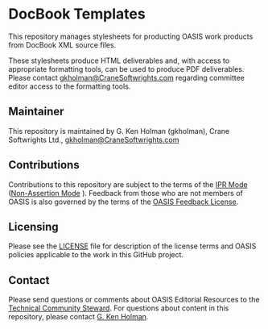 # DocBook Templates

This repository manages stylesheets for producting OASIS work products from DocBook XML source files. 

These stylesheets produce HTML deliverables and, with access to appropriate formatting tools, can be used to produce PDF deliverables. Please contact gkholman@CraneSoftwrights.com regarding committee editor access to the formatting tools.

## Maintainer

This repository is maintained by G. Ken Holman (gkholman), Crane Softwrights Ltd., gkholman@CraneSoftwrights.com

## Contributions

Contributions to this repository are subject to the terms of the [IPR Mode](https://www.oasis-open.org/policies-guidelines/ipr#def-ipr-mode) ([Non-Assertion Mode](https://www.oasis-open.org/policies-guidelines/ipr#Non-Assertion-Mode) ). Feedback from those who are not members of OASIS is also governed by the terms of the [OASIS Feedback License](https://www.oasis-open.org/policies-guidelines/ipr#appendixa).

## Licensing

Please see the [LICENSE](https://github.com/oasis-editorial-resources/docbook-templates/blob/master/LICENSE.md) file for description of the license terms and OASIS policies applicable to the work in this GitHub project. 

## Contact

Please send questions or comments about OASIS Editorial Resources to the [Technical Community Steward](mailto:tc-admin@oasis-open.org).  For questions about content in this repository, please contact [G. Ken Holman](mailto:gkholman@CraneSoftwrights.com).
